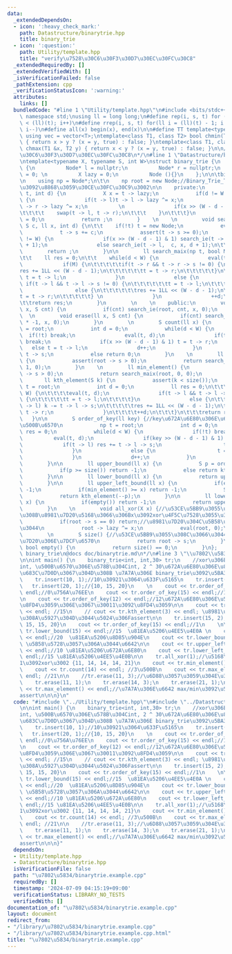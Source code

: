 ```yaml
---
data:
  _extendedDependsOn:
  - icon: ':heavy_check_mark:'
    path: Datastructure/binarytrie.hpp
    title: binary_trie
  - icon: ':question:'
    path: Utility/template.hpp
    title: "verify\u7528\u30C6\u30F3\u30D7\u30EC\u30FC\u30C8"
  _extendedRequiredBy: []
  _extendedVerifiedWith: []
  _isVerificationFailed: false
  _pathExtension: cpp
  _verificationStatusIcon: ':warning:'
  attributes:
    links: []
  bundledCode: "#line 1 \"Utility/template.hpp\"\n#include <bits/stdc++.h>\nusing\
    \ namespace std;\nusing ll = long long;\n#define rep(i, s, t) for (ll i = s; i\
    \ < (ll)(t); i++)\n#define rrep(i, s, t) for(ll i = (ll)(t) - 1; i >= (ll)(s);\
    \ i--)\n#define all(x) begin(x), end(x)\n\n#define TT template<typename T>\nTT\
    \ using vec = vector<T>;\ntemplate<class T1, class T2> bool chmin(T1 &x, T2 y)\
    \ { return x > y ? (x = y, true) : false; }\ntemplate<class T1, class T2> bool\
    \ chmax(T1 &x, T2 y) { return x < y ? (x = y, true) : false; }\n\n/*\n@brief verify\u7528\
    \u30C6\u30F3\u30D7\u30EC\u30FC\u30C8\n*/\n#line 1 \"Datastructure/binarytrie.hpp\"\
    \ntemplate<typename X, typename S, int W>\nstruct binary_trie {\n    struct Node\
    \ {\n          Node* l = nullptr;\n          Node* r = nullptr;\n          S s\
    \ = 0; \n          X lazy = 0;\n          Node (){}\n    };\n\n\tbinary_trie(){}\n\
    \n    using np = Node*;\n\t\n    np root = new Node;//Binary_Trie_Tree\u306E\u6839\
    \u3092\u8868\u3059\u30CE\u30FC\u30C9\u3002\n\n    private:\n        void eval(np\
    \ t, int d) {\n            X x = t -> lazy;\n            if(d != W && x != 0)\
    \ {\n                if(t -> l)t -> l -> lazy ^= x;\n                if(t -> r)t\
    \ -> r -> lazy ^= x;\n          \n                if(x >> (W - d - 1) & 1) {\n\
    \t\t\t\t    swap(t -> l, t -> r);\n\t\t\t    }\n\t\t\t}\n            t -> lazy\
    \ = 0;\n            return ;\n        }    \n    \n        void search_ie(np &t,\
    \ S c, ll x, int d) {\n\t\t    if(!t) t = new Node;\n            eval(t, d);\n\
    \            t -> s += c;\n            assert(t -> s >= 0);\n            if(d\
    \ != W) {\n                if(x >> (W - d - 1) & 1) search_ie(t -> r, c, x, d\
    \ + 1);\n                else search_ie(t -> l,  c, x, d + 1);\n\t\t\t}\n    \
    \        return ;\n        }\n\n        ll search_maix(np t, bool M, int d) {\n\
    \t\t    ll res = 0;\n\t\t    while(d < W) {\n                eval(t, d);\n   \
    \             if(M) {\n\t\t\t\t\tif(t -> r && t -> r -> s != 0) {\n\t\t\t\t\t\t\
    res += 1LL << (W - d - 1);\n\t\t\t\t\t\tt = t -> r;\n\t\t\t\t\t}\n\t\t\t\t\telse\
    \ t = t -> l;\n                }\n                else {\n                   \
    \ if(t -> l && t -> l -> s != 0) {\n\t\t\t\t\t\tt = t -> l;\n\t\t\t\t\t}\n   \
    \                 else {\n\t\t\t\t\t\tres += 1LL << (W - d - 1);\n\t\t\t\t\t\t\
    t = t -> r;\n\t\t\t\t\t} \n                }\n                ++d;\n\t\t\t}\n\t\
    \t\treturn res;\n        }\n        \n    \n    public:\n        void insert(ll\
    \ x, S cnt) {\n            if(cnt) search_ie(root, cnt, x, 0);\n        }\n  \
    \  \n        void erase(ll x, S cnt) {\n            if(cnt) search_ie(root, cnt\
    \ * -1, x, 0);\n        }\n        \n        S count(ll x) {\n            np t\
    \ = root;\n            int d = 0;\n            while(d < W) {\n              \
    \  if(!t) break;\n                eval(t, d);\n                if(t -> s == 0)\
    \ break;\n                if(x >> (W - d - 1) & 1) t = t -> r;\n             \
    \   else t = t -> l;\n                d++;\n            }\n            if(t) return\
    \ t -> s;\n            else return 0;\n        }\n    \n        ll max_element()\
    \ {\n            assert(root -> s > 0);\n            return search_maix(root,\
    \ 1, 0);\n        }\n    \n        ll min_element() {\n            assert(root\
    \ -> s > 0);\n            return search_maix(root, 0, 0);\n        }\n    \n \
    \       ll kth_element(S k) {\n            assert(k < size());\n            np\
    \ t = root;\n            int d = 0;\n            ll res = 0;\n\t\t\twhile(d <\
    \ W) {\n\t\t\t\teval(t, d);\n                if(t -> l && t -> l -> s >= k + 1)\
    \ {\n\t\t\t\t\tt = t -> l;\n\t\t\t\t}\n                else {\n\t\t\t\t\tif(t\
    \ -> l) k -= t -> l -> s;\n\t\t\t\t\tres += 1LL << (W - d - 1);\n\t\t\t\t\tt =\
    \ t -> r;\n                }\n\t\t\t\t++d;\n\t\t\t}\n\t\t\treturn res;\n     \
    \   }\n\n        S order_of_key(ll key) {//key\u672A\u6E80\u306E\u6570\u5B57\u306E\
    \u500B\u6570\n            np t = root;\n            int d = 0;\n            S\
    \ res = 0;\n            while(d < W) {\n                if(!t) break;\n      \
    \          eval(t, d);\n                if(key >> (W - d - 1) & 1) {\n       \
    \             if(t -> l) res += t -> l -> s;\n                    t = t -> r;\n\
    \                }\n                else {\n                    t = t -> l;\n\
    \                }\n                d++;\n            }\n            return res;\n\
    \        }\n\n        ll upper_bound(ll x) {\n            S p = order_of_key(x+1);\n\
    \            if(p >= size()) return -1;\n            else return kth_element(p);\n\
    \        }\n\n        ll lower_bound(ll x) {\n            return upper_bound(--x);\n\
    \        }\n\n        ll upper_left_bound(ll x) {\n            if(empty()) return\
    \ -1;\n            if(min_element() >= x) return -1;\n            S p = order_of_key(x);\n\
    \            return kth_element(--p);\n        }\n\n        ll lower_left_bound(ll\
    \ x) {\n            if(empty()) return -1;\n            return upper_left_bound(++x);\n\
    \        }\n    \n        void all_xor(X x) {//\u53CE\u5BB9\u3055\u308C\u3066\u3044\
    \u308B\u8981\u7D20\u5168\u3066\u306Bx\u3092xor\u4F5C\u7528\u3055\u305B\u308B\n\
    \            if(root -> s == 0) return;//\u8981\u7D20\u304C\u5B58\u5728\u3057\u306A\
    \u3044\n            root -> lazy ^= x;\n            eval(root, 0);\n        }\n\
    \        \n        S size() {//\u53CE\u5BB9\u3055\u308C\u3066\u3044\u308B\u8981\
    \u7D20\u306E\u7DCF\u6570\n            return root -> s;\n        }\n\n       \
    \ bool empty() {\n            return size() == 0;\n        }\n};    \n/*\n@brief\
    \ binary_trie\n@docs doc/binarytrie.md\n*/\n#line 3 \"\\u7802\\u5834/binarytrie.example.cpp\"\
    \n\nint main() {\n    binary_trie<int, int,30> tr;\n    //xor\u306E\u578B\u304C\
    int, \u500B\u6570\u306E\u578B\u304Cint, 2 ^ 30\u672A\u6E80\u306E\u8981\u7D20\u3092\
    \u683C\u7D0D\u3067\u304D\u308B \u7A7A\u306E binary_trie\u3092\u5BA3\u8A00\n\n\n\
    \    tr.insert(10, 1);//10\u30921\u3064\u633F\u5165\n    tr.insert(15, 1);\n \
    \   tr.insert(20, 1);//{10, 15, 20}\n    \n    cout << tr.order_of_key(10) <<\
    \ endl;//0\u756A\u76EE\n    cout << tr.order_of_key(15) << endl;//1\u756A\u76EE\
    \n    cout << tr.order_of_key(12) << endl;//12\u672A\u6E80\u306E\u500B\u6570\u3092\
    \u8FD4\u3059\u306E\u3067\u30011\u3092\u8FD4\u3059\n\n    cout << tr.kth_element(1)\
    \ << endl; //15\n    // cout << tr.kth_element(3) << endl; \u8981\u7D20\u6570\u3088\
    \u308A\u5927\u304D\u3044\u5024\u306Fassert\n\n    tr.insert(15, 2); // {10, 15,\
    \ 15, 15, 20}\n    cout << tr.order_of_key(15) << endl;//1\n    \n\n    cout <<\
    \ tr.lower_bound(15) << endl;//15  \u81EA\u5206\u4EE5\u4E0A \n    cout << tr.upper_bound(15)\
    \ << endl;//20  \u81EA\u5206\u8D85\u904E\n    cout << tr.lower_bound(25) << endl;//-1\
    \ \u5B58\u5728\u3057\u306A\u3044\u6642\n\n    cout << tr.upper_left_bound(15)\
    \ << endl;//10 \u81EA\u5206\u672A\u6E80\n    cout << tr.lower_left_bound(15) <<\
    \ endl;//15 \u81EA\u5206\u4EE5\u4E0B\n\n    tr.all_xor(1);//\u5168\u3066\u306B\
    1\u3092xor\u3002 {11, 14, 14, 14, 21}\n    cout << tr.min_element() << endl; //11\n\
    \    cout << tr.count(14) << endl; //3\u500B\n    cout << tr.max_element() <<\
    \ endl; //21\n\n    //tr.erase(11, 3);//\u6D88\u3057\u3059\u304E\u308B\u3068assert\n\
    \    tr.erase(11, 1);\n    tr.erase(14, 3);\n    tr.erase(21, 1);\n\n    //cout\
    \ << tr.max_element() << endl;//\u7A7A\u306E\u6642 max/min\u3092\u547C\u3076\u3068\
    assert\n\n\n}\n"
  code: "#include \"../Utility/template.hpp\"\n#include \"../Datastructure/binarytrie.hpp\"\
    \n\nint main() {\n    binary_trie<int, int,30> tr;\n    //xor\u306E\u578B\u304C\
    int, \u500B\u6570\u306E\u578B\u304Cint, 2 ^ 30\u672A\u6E80\u306E\u8981\u7D20\u3092\
    \u683C\u7D0D\u3067\u304D\u308B \u7A7A\u306E binary_trie\u3092\u5BA3\u8A00\n\n\n\
    \    tr.insert(10, 1);//10\u30921\u3064\u633F\u5165\n    tr.insert(15, 1);\n \
    \   tr.insert(20, 1);//{10, 15, 20}\n    \n    cout << tr.order_of_key(10) <<\
    \ endl;//0\u756A\u76EE\n    cout << tr.order_of_key(15) << endl;//1\u756A\u76EE\
    \n    cout << tr.order_of_key(12) << endl;//12\u672A\u6E80\u306E\u500B\u6570\u3092\
    \u8FD4\u3059\u306E\u3067\u30011\u3092\u8FD4\u3059\n\n    cout << tr.kth_element(1)\
    \ << endl; //15\n    // cout << tr.kth_element(3) << endl; \u8981\u7D20\u6570\u3088\
    \u308A\u5927\u304D\u3044\u5024\u306Fassert\n\n    tr.insert(15, 2); // {10, 15,\
    \ 15, 15, 20}\n    cout << tr.order_of_key(15) << endl;//1\n    \n\n    cout <<\
    \ tr.lower_bound(15) << endl;//15  \u81EA\u5206\u4EE5\u4E0A \n    cout << tr.upper_bound(15)\
    \ << endl;//20  \u81EA\u5206\u8D85\u904E\n    cout << tr.lower_bound(25) << endl;//-1\
    \ \u5B58\u5728\u3057\u306A\u3044\u6642\n\n    cout << tr.upper_left_bound(15)\
    \ << endl;//10 \u81EA\u5206\u672A\u6E80\n    cout << tr.lower_left_bound(15) <<\
    \ endl;//15 \u81EA\u5206\u4EE5\u4E0B\n\n    tr.all_xor(1);//\u5168\u3066\u306B\
    1\u3092xor\u3002 {11, 14, 14, 14, 21}\n    cout << tr.min_element() << endl; //11\n\
    \    cout << tr.count(14) << endl; //3\u500B\n    cout << tr.max_element() <<\
    \ endl; //21\n\n    //tr.erase(11, 3);//\u6D88\u3057\u3059\u304E\u308B\u3068assert\n\
    \    tr.erase(11, 1);\n    tr.erase(14, 3);\n    tr.erase(21, 1);\n\n    //cout\
    \ << tr.max_element() << endl;//\u7A7A\u306E\u6642 max/min\u3092\u547C\u3076\u3068\
    assert\n\n\n}"
  dependsOn:
  - Utility/template.hpp
  - Datastructure/binarytrie.hpp
  isVerificationFile: false
  path: "\u7802\u5834/binarytrie.example.cpp"
  requiredBy: []
  timestamp: '2024-07-09 04:15:19+09:00'
  verificationStatus: LIBRARY_NO_TESTS
  verifiedWith: []
documentation_of: "\u7802\u5834/binarytrie.example.cpp"
layout: document
redirect_from:
- "/library/\u7802\u5834/binarytrie.example.cpp"
- "/library/\u7802\u5834/binarytrie.example.cpp.html"
title: "\u7802\u5834/binarytrie.example.cpp"
---
```


